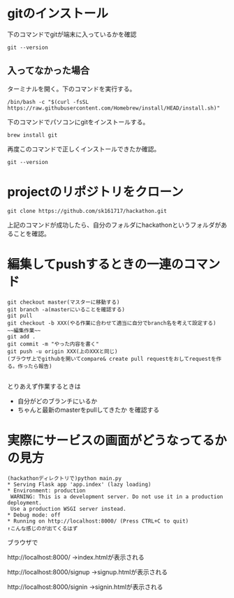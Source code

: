 # gitのインストール
下のコマンドでgitが端末に入っているかを確認
```
git --version
```
## 入ってなかった場合
ターミナルを開く。下のコマンドを実行する。
```
/bin/bash -c "$(curl -fsSL https://raw.githubusercontent.com/Homebrew/install/HEAD/install.sh)"
```
下のコマンドでパソコンにgitをインストールする。
```
brew install git
```
再度このコマンドで正しくインストールできたか確認。
```
git --version
```

# projectのリポジトリをクローン
```
git clone https://github.com/sk161717/hackathon.git
```
上記のコマンドが成功したら、自分のフォルダにhackathonというフォルダがあることを確認。

# 編集してpushするときの一連のコマンド
```
git checkout master(マスターに移動する)
git branch -a(masterにいることを確認する)
git pull
git checkout -b XXX(やる作業に合わせて適当に自分でbranch名を考えて設定する)
~~編集作業~~
git add .
git commit -m "やった内容を書く"
git push -u origin XXX(上のXXXと同じ)
(ブラウザ上でgithubを開いてcompare& create pull requestをおしてrequestを作る。作ったら報告)


```
とりあえず作業するときは
- 自分がどのブランチにいるか
- ちゃんと最新のmasterをpullしてきたか
を確認する

# 実際にサービスの画面がどうなってるかの見方
```
(hackathonディレクトリで)python main.py
* Serving Flask app 'app.index' (lazy loading)
* Environment: production
 WARNING: This is a development server. Do not use it in a production deployment.
 Use a production WSGI server instead.
* Debug mode: off
* Running on http://localhost:8000/ (Press CTRL+C to quit)
↑こんな感じのが出てくるはず
```
ブラウザで

http://localhost:8000/ ->index.htmlが表示される

http://localhost:8000/signup ->signup.htmlが表示される

http://localhost:8000/signin ->signin.htmlが表示される

